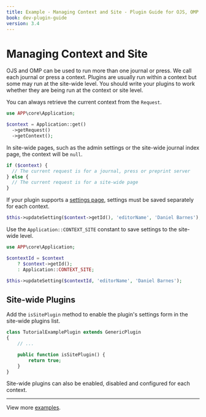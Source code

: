 ```yaml
---
title: Example - Managing Context and Site - Plugin Guide for OJS, OMP and OPS
book: dev-plugin-guide
version: 3.4
---
```


# Managing Context and Site

OJS and OMP can be used to run more than one journal or press. We call each journal or press a context. Plugins are usually run within a context but some may run at the site-wide level. You should write your plugins to work whether they are being run at the context or site level.

You can always retrieve the current context from the `Request`.

```php
use APP\core\Application;

$context = Application::get()
  ->getRequest()
  ->getContext();
```

In site-wide pages, such as the admin settings or the site-wide journal index page, the context will be `null`.

```php
if ($context) {
  // The current request is for a journal, press or preprint server
} else {
  // The current request is for a site-wide page
}
```

If your plugin supports a [settings page](./settings), settings must be saved separately for each context.

```php
$this->updateSetting($context->getId(), 'editorName', 'Daniel Barnes');
```

Use the `Application::CONTEXT_SITE` constant to save settings to the site-wide level.

```php
use APP\core\Application;

$contextId = $context
    ? $context->getId();
    : Application::CONTEXT_SITE;

$this->updateSetting($contextId, 'editorName', 'Daniel Barnes');
```

## Site-wide Plugins

Add the `isSitePlugin` method to enable the plugin's settings form in the site-wide plugins list.

```php
class TutorialExamplePlugin extends GenericPlugin
{
    // ...

    public function isSitePlugin() {
        return true;
    }
}
```

Site-wide plugins can also be enabled, disabled and configured for each context.

---

View more [examples](./examples).